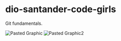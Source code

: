 # dio-santander-code-girls
Git fundamentals.

![Pasted Graphic](https://user-images.githubusercontent.com/77757177/178868048-25964807-27d2-4ac0-864a-4767d98f0946.jpeg)
![Pasted Graphic2](https://user-images.githubusercontent.com/77757177/178868162-a49d9d24-5878-4fbf-aab6-c870984f2916.jpeg)
